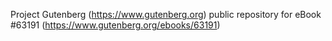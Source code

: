 Project Gutenberg (https://www.gutenberg.org) public repository for
eBook #63191 (https://www.gutenberg.org/ebooks/63191)
